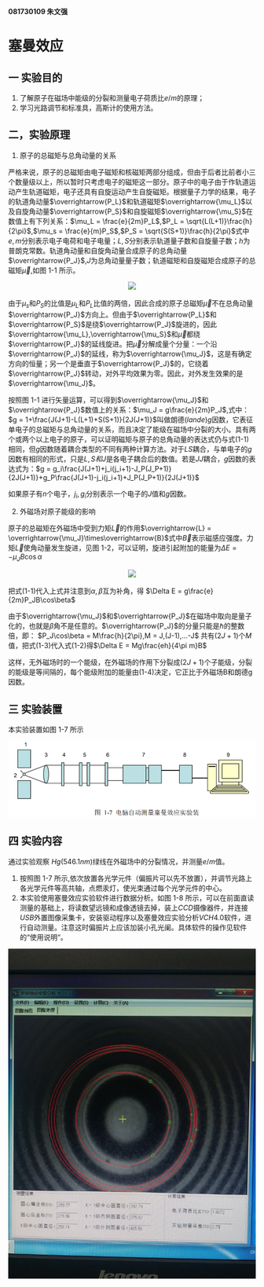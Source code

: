**081730109 朱文强**

# 塞曼效应

## 一 实验目的

1. 了解原子在磁场中能级的分裂和测量电子荷质比$e/m$的原理；
2. 学习光路调节和标准具，高斯计的使用方法。

## 二，实验原理

1. 原子的总磁矩与总角动量的关系

严格来说，原子的总磁矩由电子磁矩和核磁矩两部分组成，但由于后者比前者小三个数量级以上，所以暂时只考虑电子的磁矩这一部分。原子中的电子由于作轨道运动产生轨道磁矩，电子还具有自旋运动产生自旋磁矩。根据量子力学的结果，电子的轨道角动量$\overrightarrow{P_L}$和轨道磁矩$\overrightarrow{\mu_L}$以及自旋角动量$\overrightarrow{P_S}$和自旋磁矩$\overrightarrow{\mu_S}$在数值上有下列关系：$\mu_L = \frac{e}{2m}P_L$,$P_L = \sqrt{L(L+1)}\frac{h}{2\pi}$,$\mu_s = \frac{e}{m}P_S$,$P_S = \sqrt{S(S+1)}\frac{h}{2\pi}$式中$e,m$分别表示电子电荷和电子电量；$L,S$分别表示轨道量子数和自旋量子数；$h$为普朗克常数。轨道角动量和自旋角动量合成原子的总角动量$\overrightarrow{P_J}$,$J$为总角动量量子数；轨道磁矩和自旋磁矩合成原子的总磁矩$\overrightarrow{\mu}$,如图 1-1 所示。

<div align = "center"><image src = "1.png">

<div align = "left">

由于$\mu_s$和$P_S$的比值是$\mu_L$和$P_L$比值的两倍，因此合成的原子总磁矩$\overrightarrow{\mu}$不在总角动量$\overrightarrow{P_J}$方向上。但由于$\overrightarrow{P_L}$和$\overrightarrow{P_S}$是绕$\overrightarrow{P_J}$旋进的，因此$\overrightarrow{\mu_L},\overrightarrow{\mu_S}$和$\overrightarrow{\mu}$都绕$\overrightarrow{P_J}$的延线旋进。把$\overrightarrow{\mu}$分解成量个分量：一个沿$\overrightarrow{P_J}$的延线，称为$\overrightarrow{\mu_J}$，这是有确定方向的恒量；另一个是垂直于$\overrightarrow{P_J}$的，它绕着$\overrightarrow{P_J}$转动，对外平均效果为零。因此，对外发生效果的是$\overrightarrow{\mu_J}$。

按照图 1-1 进行矢量运算，可以得到$\overrightarrow{\mu_J}$和$\overrightarrow{P_J}$数值上的关系：$\mu_J = g\frac{e}{2m}P_J$,式中：$g = 1+\frac{J(J+1)-L(L+1)+S(S+1)}{2J(J+1)}$叫做朗德$(lande)g$因数，它表征单电子的总磁矩与总角动量的关系，而且决定了能级在磁场中分裂的大小。具有两个或两个以上电子的原子，可以证明磁矩与原子的总角动量的表达式仍与式(1-1)相同，但$g$因数随着耦合类型的不同有两种计算方法。对于$LS$耦合，与单电子的$g$因数有相同的形式，只是$L,S和J$是各电子耦合后的数值。若是$JJ$耦合，$g$因数的表达式为：$g = g_i\frac{J(J+1)+j_i(j_i+1)-J_P(J_P+1)}{2J(J+1)}+g_P\frac{J(J+1)-j_i(j_i+1)+J_P(J_P+1)}{2J(J+1)}$

如果原子有$n$个电子，$j_i,g_i$分别表示一个电子的$J$值和$g$因数。


2. 外磁场对原子能级的影响

原子的总磁矩在外磁场中受到力矩$\overrightarrow{L}$的作用$\overrightarrow{L} = \overrightarrow{\mu_J}\times\overrightarrow{B}$式中$\overrightarrow{B}$表示磁感应强度。力矩$\overrightarrow{L}$使角动量发生旋进，见图 1-2，可以证明，旋进引起附加的能量为$\Delta E = -\mu_JB\cos\alpha$

<div align = "center"><image src = "2.png">

<div align = "left">

把式(1-1)代入上式并注意到$\alpha,\beta$互为补角，得
$\Delta E = g\frac{e}{2m}P_JB\cos\beta$

由于$\overrightarrow{\mu_J}$和$\overrightarrow{P_J}$在磁场中取向是量子化的，也就是$\beta$角不是任意的。$\overrightarrow{P_J}$的分量只能是$\hbar$的整数倍，即：
$P_J\cos\beta = M\frac{h}{2\pi},M = J,(J-1),...-J$
共有$(2J+1)$个$M$值，把式(1-3)代入式(1-2)得$\Delta E = Mg\frac{eh}{4\pi m}B$

这样，无外磁场时的一个能级，在外磁场的作用下分裂成$(2J+1)$个子能级，分裂的能级是等间隔的，每个能级附加的能量由(1-4)决定，它正比于外磁场B和朗德g因数。

## 三 实验装置

本实验装置如图 1-7 所示

![](3.png)

## 四 实验内容

通过实验观察 $Hg(546.1nm)$绿线在外磁场中的分裂情况，并测量$e/m$值。

1. 按照图 1-7 所示,依次放置各光学元件（偏振片可以先不放置），并调节光路上各光学元件等高共轴，点燃汞灯，使光束通过每个光学元件的中心。
2. 本实验使用塞曼效应实验软件进行数据分析。如图 1-8 所示，可以在前面直读测量的基础上，将读数望远镜和成像透镜去掉，装上$CCD$摄像器件，并连接$USB$外置图像采集卡，安装驱动程序以及塞曼效应实验分析$VCH4.0$软件，进行自动测量。注意这时偏振片上应该加装小孔光阑。具体软件的操作见软件的“使用说明“。

![](4.jpg)

